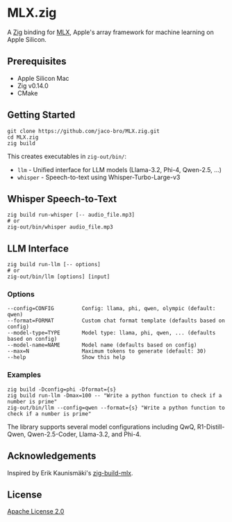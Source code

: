 # MLX.zig

A [Zig](https://ziglang.org/) binding for [MLX](https://github.com/ml-explore/mlx), Apple's array framework for machine learning on Apple Silicon.

## Prerequisites

- Apple Silicon Mac
- Zig v0.14.0
- CMake

## Getting Started

```fish
git clone https://github.com/jaco-bro/MLX.zig.git
cd MLX.zig
zig build
```

This creates executables in `zig-out/bin/`:
- `llm` - Unified interface for LLM models (Llama-3.2, Phi-4, Qwen-2.5, ...)
- `whisper` - Speech-to-text using Whisper-Turbo-Large-v3

## Whisper Speech-to-Text

```fish
zig build run-whisper [-- audio_file.mp3]
# or
zig-out/bin/whisper audio_file.mp3
```

## LLM Interface

```fish
zig build run-llm [-- options]
# or
zig-out/bin/llm [options] [input]
```

### Options

```
--config=CONFIG         Config: llama, phi, qwen, olympic (default: qwen)
--format=FORMAT         Custom chat format template (defaults based on config)
--model-type=TYPE       Model type: llama, phi, qwen, ... (defaults based on config)
--model-name=NAME       Model name (defaults based on config)
--max=N                 Maximum tokens to generate (default: 30)
--help                  Show this help
```

### Examples

```fish
zig build -Dconfig=phi -Dformat={s}
zig build run-llm -Dmax=100 -- "Write a python function to check if a number is prime"
zig-out/bin/llm --config=qwen --format={s} "Write a python function to check if a number is prime"
```

The library supports several model configurations including QwQ, R1-Distill-Qwen, Qwen-2.5-Coder, Llama-3.2, and Phi-4.

## Acknowledgements

Inspired by Erik Kaunismäki's [zig-build-mlx](https://github.com/ErikKaum/zig-build-mlx).

## License

[Apache License 2.0](LICENSE)
